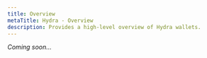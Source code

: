 ```yaml
---
title: Overview
metaTitle: Hydra - Overview
description: Provides a high-level overview of Hydra wallets.
---
```


_Coming soon..._
